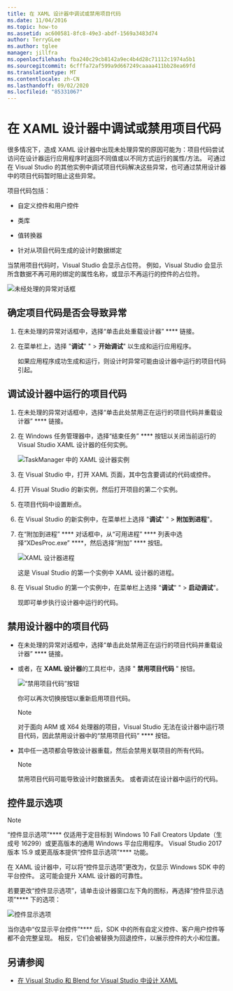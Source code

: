 ```yaml
---
title: 在 XAML 设计器中调试或禁用项目代码
ms.date: 11/04/2016
ms.topic: how-to
ms.assetid: ac600581-8fc8-49e3-abdf-1569a3483d74
author: TerryGLee
ms.author: tglee
manager: jillfra
ms.openlocfilehash: fba240c29cb8142a9ec4b4d28c71112c1974a5b1
ms.sourcegitcommit: 6cfffa72af599a9d667249caaaa411bb28ea69fd
ms.translationtype: MT
ms.contentlocale: zh-CN
ms.lasthandoff: 09/02/2020
ms.locfileid: "85331067"
---
```

# <a name="debug-or-disable-project-code-in-xaml-designer"></a>在 XAML 设计器中调试或禁用项目代码

很多情况下，造成 XAML 设计器中出现未处理异常的原因可能为：项目代码尝试访问在设计器运行应用程序时返回不同值或以不同方式运行的属性/方法。 可通过在 Visual Studio 的其他实例中调试项目代码解决这些异常，也可通过禁用设计器中的项目代码暂时阻止这些异常。

项目代码包括：

- 自定义控件和用户控件

- 类库

- 值转换器

- 针对从项目代码生成的设计时数据绑定

当禁用项目代码时，Visual Studio 会显示占位符。 例如，Visual Studio 会显示所含数据不再可用的绑定的属性名称，或显示不再运行的控件的占位符。

![未经处理的异常对话框](media/xaml_unhandledexception.png)

## <a name="to-determine-if-project-code-is-causing-an-exception"></a>确定项目代码是否会导致异常

1. 在未处理的异常对话框中，选择“单击此处重载设计器” **** 链接。

2. 在菜单栏上，选择 "**调试**" "  >  **开始调试**" 以生成和运行应用程序。

     如果应用程序成功生成和运行，则设计时异常可能由设计器中运行的项目代码引起。

## <a name="to-debug-project-code-running-in-the-designer"></a>调试设计器中运行的项目代码

1. 在未处理的异常对话框中，选择“单击此处禁用正在运行的项目代码并重载设计器” **** 链接。

2. 在 Windows 任务管理器中，选择“结束任务” **** 按钮以关闭当前运行的 Visual Studio XAML 设计器的任何实例。

     ![TaskManager 中的 XAML 设计器实例](media/xaml_taskmanager.png)

3. 在 Visual Studio 中，打开 XAML 页面，其中包含要调试的代码或控件。

4. 打开 Visual Studio 的新实例，然后打开项目的第二个实例。

5. 在项目代码中设置断点。

6. 在 Visual Studio 的新实例中，在菜单栏上选择 "**调试**" "  >  **附加到进程**"。

7. 在“附加到进程” **** 对话框中，从“可用进程” **** 列表中选择“XDesProc.exe” ****，然后选择“附加” **** 按钮。

     ![XAML 设计器进程](media/xaml_attach.png)

     这是 Visual Studio 的第一个实例中 XAML 设计器的进程。

8. 在 Visual Studio 的第一个实例中，在菜单栏上选择 "**调试**" "  >  **启动调试**"。

     现即可单步执行设计器中运行的代码。

## <a name="to-disable-project-code-in-the-designer"></a>禁用设计器中的项目代码

- 在未处理的异常对话框中，选择“单击此处禁用正在运行的项目代码并重载设计器” **** 链接。

- 或者，在 **XAML 设计器**的工具栏中，选择 " **禁用项目代码** " 按钮。

     ![“禁用项目代码”按钮](media/xaml_disablecode.png)

     你可以再次切换按钮以重新启用项目代码。

    > [!NOTE]
    > 对于面向 ARM 或 X64 处理器的项目，Visual Studio 无法在设计器中运行项目代码，因此禁用设计器中的“禁用项目代码” **** 按钮。

- 其中任一选项都会导致设计器重载，然后会禁用关联项目的所有代码。

    > [!NOTE]
    > 禁用项目代码可能导致设计时数据丢失。 或者调试在设计器中运行的代码。

## <a name="control-display-options"></a>控件显示选项

> [!NOTE]
> “控件显示选项”**** 仅适用于定目标到 Windows 10 Fall Creators Update（生成号 16299）或更高版本的通用 Windows 平台应用程序。 Visual Studio 2017 版本 15.9 或更高版本提供“控件显示选项”**** 功能。

在 XAML 设计器中，可以将“控件显示选项”更改为，仅显示 Windows SDK 中的平台控件。 这可能会提升 XAML 设计器的可靠性。

若要更改“控件显示选项”，请单击设计器窗口左下角的图标，再选择“控件显示选项”**** 下的选项：

![控件显示选项](media/control_display_options.png)

当你选中“仅显示平台控件”**** 后，SDK 中的所有自定义控件、客户用户控件等都不会完整呈现。 相反，它们会被替换为回退控件，以展示控件的大小和位置。

## <a name="see-also"></a>另请参阅

- [在 Visual Studio 和 Blend for Visual Studio 中设计 XAML](designing-xaml-in-visual-studio.md)
